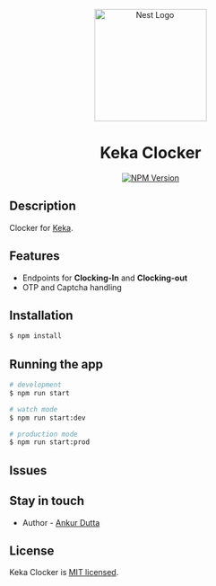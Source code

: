 <p align="center">
<a href="http://keka.com/" target="_blank"><img src="https://d2w2i7rp1a0wob.cloudfront.net/static/images/logos/KekaLogoBlack.svg" width="200" alt="Nest Logo" /></a>
</p>

[//]: # (<p align="center">Made with <a href="http://nestjs.com" target="_blank">NestJS</a>. A progressive <a href="http://nodejs.org" target="_blank">Node.js</a> framework for building efficient and scalable server-side applications.</p>)

<h1 align="center">Keka Clocker</h1>
<p align="center">
    <a href="https://www.npmjs.com/~nestjscore" target="_blank"><img src="https://img.shields.io/npm/v/@nestjs/core.svg" alt="NPM Version" /></a>
 </p>

  <!--[![Backers on Open Collective](https://opencollective.com/nest/backers/badge.svg)](https://opencollective.com/nest#backer)
  [![Sponsors on Open Collective](https://opencollective.com/nest/sponsors/badge.svg)](https://opencollective.com/nest#sponsor)-->

## Description

Clocker for [Keka](https://www.keka.com/).

## Features

- Endpoints for __Clocking-In__ and __Clocking-out__
- OTP and Captcha handling

## Installation

```bash
$ npm install
```

## Running the app

```bash
# development
$ npm run start

# watch mode
$ npm run start:dev

# production mode
$ npm run start:prod
```

## Issues



## Stay in touch

- Author - [Ankur Dutta](https://ankurdutta.me)

## License

Keka Clocker is [MIT licensed](LICENSE).
